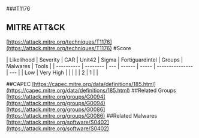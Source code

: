 ###T1176
## MITRE ATT&CK
[https://attack.mitre.org/techniques/T1176](https://attack.mitre.org/techniques/T1176)
#Score

| Likelihood | Severity | CAR | Unit42 | Sigma | Fortiguardintel | Groups | Malwares | Tools |
| ---------- | -------- | --- | ------ | ----- | --------------- | ---  |
| Low | Very High |   |   |   |   | 2 | 1 |   |

##CAPEC
[https://capec.mitre.org/data/definitions/185.html](https://capec.mitre.org/data/definitions/185.html)
[]()
##Related Groups
[https://attack.mitre.org/groups/G0094](https://attack.mitre.org/groups/G0094)
[https://attack.mitre.org/groups/G0086](https://attack.mitre.org/groups/G0086)
[]()
##Related Malwares
[https://attack.mitre.org/software/S0402](https://attack.mitre.org/software/S0402)
[]()
